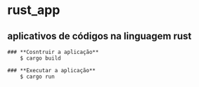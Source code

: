 # rust_app
## aplicativos de códigos na linguagem rust

```
### **Cosntruir a aplicação**
	$ cargo build

### **Executar a aplicação**
	$ cargo run
 ```